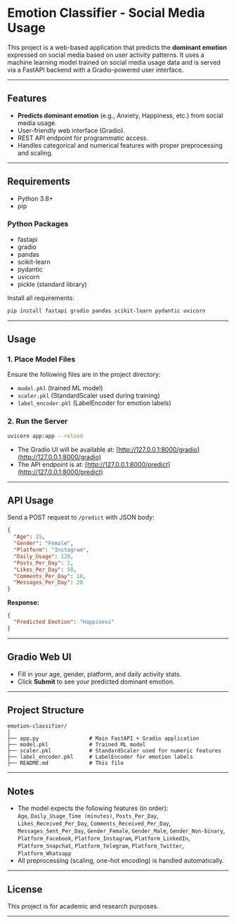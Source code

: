 # Emotion Classifier - Social Media Usage

This project is a web-based application that predicts the **dominant emotion** expressed on social media based on user activity patterns. It uses a machine learning model trained on social media usage data and is served via a FastAPI backend with a Gradio-powered user interface.

---

## Features

- **Predicts dominant emotion** (e.g., Anxiety, Happiness, etc.) from social media usage.
- User-friendly web interface (Gradio).
- REST API endpoint for programmatic access.
- Handles categorical and numerical features with proper preprocessing and scaling.

---

## Requirements

- Python 3.8+
- pip

### Python Packages

- fastapi
- gradio
- pandas
- scikit-learn
- pydantic
- uvicorn
- pickle (standard library)

Install all requirements:
```sh
pip install fastapi gradio pandas scikit-learn pydantic uvicorn
```

---

## Usage

### 1. Place Model Files

Ensure the following files are in the project directory:
- `model.pkl` (trained ML model)
- `scaler.pkl` (StandardScaler used during training)
- `label_encoder.pkl` (LabelEncoder for emotion labels)

### 2. Run the Server

```sh
uvicorn app:app --reload
```

- The Gradio UI will be available at: [http://127.0.0.1:8000/gradio](http://127.0.0.1:8000/gradio)
- The API endpoint is at: [http://127.0.0.1:8000/predict](http://127.0.0.1:8000/predict)

---

## API Usage

Send a POST request to `/predict` with JSON body:
```json
{
  "Age": 25,
  "Gender": "Female",
  "Platform": "Instagram",
  "Daily_Usage": 120,
  "Posts_Per_Day": 2,
  "Likes_Per_Day": 50,
  "Comments_Per_Day": 10,
  "Messages_Per_Day": 20
}
```

**Response:**
```json
{
  "Predicted Emotion": "Happiness"
}
```

---

## Gradio Web UI

- Fill in your age, gender, platform, and daily activity stats.
- Click **Submit** to see your predicted dominant emotion.

---

## Project Structure

```
emotion-classifier/
│
├── app.py                # Main FastAPI + Gradio application
├── model.pkl             # Trained ML model
├── scaler.pkl            # StandardScaler used for numeric features
├── label_encoder.pkl     # LabelEncoder for emotion labels
├── README.md             # This file
```

---

## Notes

- The model expects the following features (in order):  
  `Age`, `Daily_Usage_Time (minutes)`, `Posts_Per_Day`, `Likes_Received_Per_Day`, `Comments_Received_Per_Day`, `Messages_Sent_Per_Day`, `Gender_Female`, `Gender_Male`, `Gender_Non-binary`, `Platform_Facebook`, `Platform_Instagram`, `Platform_LinkedIn`, `Platform_Snapchat`, `Platform_Telegram`, `Platform_Twitter`, `Platform_Whatsapp`
- All preprocessing (scaling, one-hot encoding) is handled automatically.

---

## License

This project is for academic and research purposes.

---